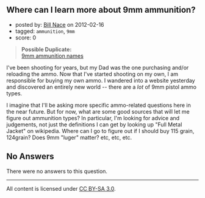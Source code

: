 ## Where can I learn more about 9mm ammunition?

- posted by: [Bill Nace](https://stackexchange.com/users/-1/205-bill-nace) on 2012-02-16
- tagged: `ammunition`, `9mm`
- score: 0

> **Possible Duplicate:**  
> [9mm ammunition names](http://firearms.stackexchange.com/questions/1061/9mm-ammunition-names)  

<!-- End of automatically inserted text -->

I've been shooting for years, but my Dad was the one purchasing and/or reloading the ammo.  Now that I've started shooting on my own, I am responsible for buying my own ammo.  I wandered into a website yesterday and discovered an entirely new world -- there are a *lot* of 9mm pistol ammo types.

I imagine that I'll be asking more specific ammo-related questions here in the near future.  But for now, what are some good sources that will let me figure out ammunition types?  In particular, I'm looking for advice and judgements, not just the definitions I can get by looking up "Full Metal Jacket" on wikipedia.  Where can I go to figure out if I should buy 115 grain, 124grain?  Does 9mm "luger" matter?  etc, etc, etc.

## No Answers

There were no answers to this question.


---

All content is licensed under [CC BY-SA 3.0](https://creativecommons.org/licenses/by-sa/3.0/).
